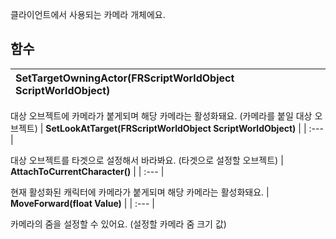 
클라이언트에서 사용되는 카메라 개체에요. 
## **함수**

| **SetTargetOwningActor(FRScriptWorldObject ScriptWorldObject)** |
| :--- |

대상 오브젝트에 카메라가 붙게되며 해당 카메라는 활성화돼요. (카메라를 붙일 대상 오브젝트) 
| **SetLookAtTarget(FRScriptWorldObject ScriptWorldObject)** |
| :--- |

대상 오브젝트를 타겟으로 설정해서 바라봐요. (타겟으로 설정할 오브젝트) 
| **AttachToCurrentCharacter()** |
| :--- |

현재 활성화된 캐릭터에 카메라가 붙게되며 해당 카메라는 활성화돼요. 
| **MoveForward(float Value)** |
| :--- |

카메라의 줌을 설정할 수 있어요. (설정할 카메라 줌 크기 값) 
